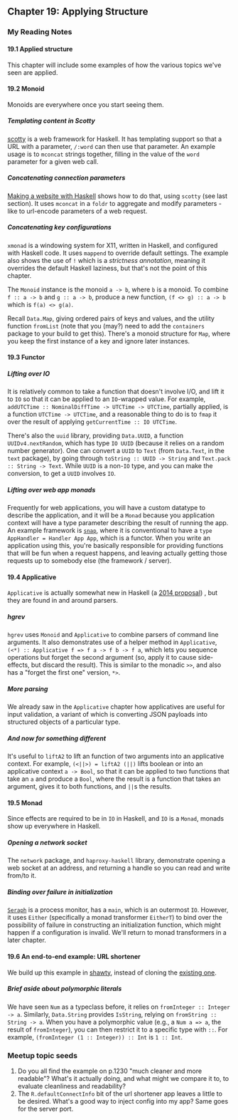 ## Chapter 19: Applying Structure

### My Reading Notes

#### 19.1 Applied structure

This chapter will include some examples of how the various topics we've seen are applied.

#### 19.2 Monoid

Monoids are everywhere once you start seeing them.

##### Templating content in Scotty

[scotty](https://github.com/scotty-web/scotty) is a web framework for Haskell. It has templating
support so that a URL with a parameter, `/:word` can then use that parameter. An example usage is
to `mconcat` strings together, filling in the value of the `word` parameter for a given web call.

##### Concatenating connection parameters

[Making a website with Haskell](http://adit.io/posts/2013-04-15-making-a-website-with-haskell.html)
shows how to do that, using `scotty` (see last section). It uses `mconcat` in a `foldr` to
aggregate and modify parameters - like to url-encode parameters of a web request.

##### Concatenating key configurations

`xmonad` is a windowing system for X11, written in Haskell, and configured with Haskell code. It
uses `mappend` to override default settings. The example also shows the use of `!` which is a
*strictness annotation*, meaning it overrides the default Haskell laziness, but that's not the
point of this chapter.

The `Monoid` instance is the monoid `a -> b`, where `b` is a monoid. To combine `f :: a -> b` and
`g :: a -> b`, produce a new function, `(f <> g) :: a -> b` which is `f(a) <> g(a)`.

Recall `Data.Map`, giving ordered pairs of keys and values, and the utility function `fromList`
(note that you (may?) need to add the `containers` package to your build to get this).
There's a monoid structure for `Map`, where you keep the first instance of a key and ignore later
instances.

#### 19.3 Functor

##### Lifting over IO

It is relatively common to take a function that doesn't involve I/O, and lift it to `IO` so that
it can be applied to an `IO`-wrapped value. For example,
`addUTCTime :: NominalDiffTime -> UTCTime -> UTCTime`, partially applied, is a function
`UTCTime -> UTCTime`, and a reasonable thing to do is to `fmap` it over the result of applying
`getCurrentTime :: IO UTCTime`.

There's also the `uuid` library, providing `Data.UUID`, a function `UUIDv4.nextRandom`, which
has type `IO UUID` (because it relies on a random number generator). One can convert a `UUID`
to `Text` (from `Data.Text`, in the `text` package), by going through `toString :: UUID -> String`
and `Text.pack :: String -> Text`. While `UUID` is a non-`IO` type, and you can make the
conversion, to get a `UUID` involves `IO`.

##### Lifting over web app monads

Frequently for web applications, you will have a custom datatype to describe the application,
and it will be a `Monad` because you application context will have a type parameter describing
the result of running the app. An example framework is [`snap`](http://snapframework.com/),
where it is conventional to have a `type AppHandler = Handler App App`, which is a functor.
When you write an application using this, you're basically responsible for providing functions
that will be fun when a request happens, and leaving actually getting those requests up to
somebody else (the framework / server).

#### 19.4 Applicative

`Applicative` is actually somewhat new in Haskell (a [2014 proposal](https://wiki.haskell.org/Functor-Applicative-Monad_Proposal))
, but they are found in and around parsers.

##### hgrev

`hgrev` uses `Monoid` and `Applicative` to combine parsers of command line arguments.
It also demonstrates use of a helper method in `Applicative`,
`(<*) :: Applicative f => f a -> f b -> f a`, which lets you sequence operations but forget the
second argument (so, apply it to cause side-effects, but discard the result). This is similar
to the monadic `>>`, and also has a "forget the first one" version, `*>`.

##### More parsing

We already saw in the `Applicative` chapter how applicatives are useful for input validation,
a variant of which is converting JSON payloads into structured objects of a particular type.

##### And now for something different

It's useful to `liftA2` to lift an function of two arguments into an applicative context.
For example, `(<||>) = liftA2 (||)` lifts boolean or into an applicative context `a -> Bool`,
so that it can be applied to two functions that take an `a` and produce a `Bool`, where the
result is a function that takes an argument, gives it to both functions, and `||`s the results.

#### 19.5 Monad

Since effects are required to be in `IO` in Haskell, and `IO` is a `Monad`, monads show up
everywhere in Haskell.

##### Opening a network socket

The `network` package, and `haproxy-haskell` library, demonstrate opening a web socket at
an address, and returning a handle so you can read and write from/to it.

##### Binding over failure in initialization

[`Seraph`]() is a process monitor, has a `main`, which is an outermost `IO`. However, it uses
`Either` (specifically a monad transformer `EitherT`) to bind over the possibility of failure
in constructing an initialization function, which might happen if a configuration is invalid.
We'll return to monad transformers in a later chapter.

#### 19.6 An end-to-end example: URL shortener

We build up this example in [shawty](shawty), instead of cloning the
[existing one](https://github.com/bitemyapp/shawty-prime).

##### Brief aside about polymorphic literals

We have seen `Num` as a typeclass before, it relies on `fromInteger :: Integer -> a`. Similarly,
`Data.String` provides `IsString`, relying on `fromString :: String -> a`. When you have a
polymorphic value (e.g., a `Num a => a`, the result of `fromInteger`), you can then restrict it
to a specific type with `::`. For example, `(fromInteger (1 :: Integer)) :: Int` is `1 :: Int`.

### Meetup topic seeds

1. Do you all find the example on p.1230 "much cleaner and more readable"? What's it actually doing,
    and what might we compare it to, to evaluate cleanliness and readability?
2. The `R.defaultConnectInfo` bit of the url shortener app leaves a little to be desired. What's
    a good way to inject config into my app? Same goes for the server port.

